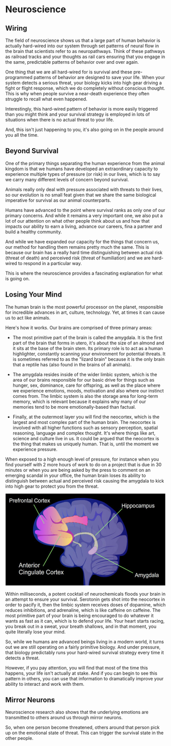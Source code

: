 # Neuroscience


## Wiring
The field of neuroscience shows us that a large part of human behavior is actually hard-wired into our system through set patterns of neural flow in the brain that scientists refer to as neuropathways. Think of these pathways as railroad tracks and your thoughts as rail cars ensuring that you engage in the same, predictable patterns of behavior over and over again.

One thing that we are all hard-wired for is survival and these pre-programmed patterns of behavior are designed to save your life. When your system detects a serious threat, your biology kicks into high gear driving a fight or flight response, which we do completely without conscious thought. This is why when people survive a near-death experience they often struggle to recall what even happened.

Interestingly, this hard-wired pattern of behavior is more easily triggered than you might think and your survival strategy is employed in lots of situations when there is no actual threat to your life.

And, this isn't just happening to you, it's also going on in the people around you all the time.

## Beyond Survival
One of the primary things separating the human experience from the animal kingdom is that we humans have developed an extraordinary capacity to experience multiple types of pressure (or risk) in our lives, which is to say we carry many different levels of concern beyond survival.

Animals really only deal with pressure associated with threats to their lives, so our evolution is no small feat given that we share the same biological imperative for survival as our animal counterparts.

Humans have advanced to the point where survival ranks as only one of our primary concerns. And while it remains a very important one, we also put a lot of our attention on what other people think about us and how that impacts our ability to earn a living, advance our careers, fina a partner and build a healthy community.

And while we have expanded our capacity for the things that concern us, our method for handling them remains pretty much the same. This is because our brain has a really hard time distinguishing between actual risk (threat of death) and perceived risk (threat of humiliation) and we are hard-wired to respond in a particular way.

This is where the neuroscience provides a fascinating explanation for what is going on.


## Losing Your Mind

The human brain is the most powerful processor on the planet, responsible for incredible advances in art, culture, technology. Yet, at times it can cause us to act like animals. 

Here's how it works. Our brains are comprised of three primary areas:
* The most primitive part of the brain is called the amygdala. It is the first part of the brain that forms in utero, it's about the size of an almond and it sits at the base of the brain stem. Its primary role is to act as a human highlighter, constantly scanning your environment for potential threats. It is sometimes referred to as the "lizard brain" because it is the only brain that a reptile has (also found in the brains of all animals).

* The amygdala resides inside of the wider limbic system, which is the area of our brains responsible for our basic drive for things such as hunger, sex, dominance, care for offspring, as well as the place where we experience emotions, moods, motivation and also where our instinct comes from. The limbic system is also the storage area for long-term memory, which is relevant because it explains why many of our memories tend to be more emotionally-based than factual.

* Finally, at the outermost layer you will find the neocortex, which is the largest and most complex part of the human brain. The neocortex is involved with all higher functions such as sensory perception, spatial reasoning, language and complex thought. It's where things like art, science and culture live in us. It could be argued that the neocortex is the thing that makes us uniquely human. That is, until the moment we experience pressure.

When exposed to a high enough level of pressure, for instance when you find yourself with 2 more hours of work to do on a project that is due in 30 minutes or when you are being asked by the press to comment on an emerging scandal in your office, the human brain loses its ability to distinguish between actual and perceived risk causing the amygdala to kick into high gear to protect you from the threat.

![](24024310606_215e426a02_z.jpg)

Within milliseconds, a potent cocktail of neurochemicals floods your brain in an attempt to ensure your survival. Serotonin gets shot into the neocortex in order to pacify it, then the limbic system receives doses of dopamine, which reduces inhibitions, and adrenaline, which is like caffeine on caffeine. The most primitive part of your brain is being encouraged to do whatever it wants as fast as it can, which is to defend your life. Your heart starts racing, you break out in a sweat, your breath shallows, and in that moment, you quite literally lose your mind.

So, while we humans are advanced beings living in a modern world, it turns out we are still operating on a fairly primitive biology. And under pressure, that biology predictably runs your hard-wired survival strategy every time it detects a threat.

However, if you pay attention, you will find that most of the time this happens, your life isn't actually at stake. And if you can begin to see this pattern in others, you can use that information to dramatically improve your ability to interact and work with them.

## Mirror Neurons

Neuroscience research also shows that the underlying emotions are transmitted to others around us through mirror neurons. 

So, when one person become threatened, others around that person pick up on the emotional state of threat. This can trigger the survival state in the other people.